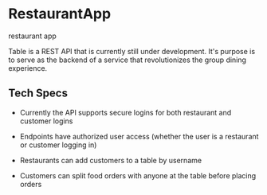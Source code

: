 # RestaurantApp
restaurant app

Table is a REST API that is currently still under development. It's purpose is to serve as the backend of a service that revolutionizes the group dining experience. 

Tech Specs
----------------

- Currently the API supports secure logins for both restaurant and customer logins

- Endpoints have authorized user access (whether the user is a restaurant or customer logging in)

- Restaurants can add customers to a table by username 

- Customers can split food orders with anyone at the table before placing orders
